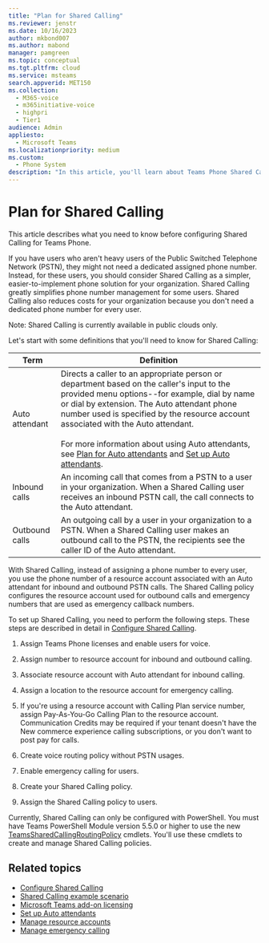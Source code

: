 ```yaml
---
title: "Plan for Shared Calling"
ms.reviewer: jenstr
ms.date: 10/16/2023
author: mkbond007
ms.author: mabond
manager: pamgreen
ms.topic: conceptual
ms.tgt.pltfrm: cloud
ms.service: msteams
search.appverid: MET150
ms.collection: 
  - M365-voice
  - m365initiative-voice
  - highpri
  - Tier1
audience: Admin
appliesto: 
  - Microsoft Teams
ms.localizationpriority: medium
ms.custom: 
  - Phone System
description: "In this article, you'll learn about Teams Phone Shared Calling."
---
```


# Plan for Shared Calling

This article describes what you need to know before configuring Shared Calling for Teams Phone.

If you have users who aren't heavy users of the Public Switched Telephone Network (PSTN), they might not need a dedicated assigned phone number. Instead, for these users, you should consider Shared Calling as a simpler, easier-to-implement phone solution for your organization. Shared Calling greatly simplifies phone number management for some users. Shared Calling also reduces costs for your organization because you don't need a dedicated phone number for every user.

Note: Shared Calling is currently available in public clouds only.

Let's start with some definitions that you'll need to know for Shared Calling:

| Term | Definition |
|----------|-----------|
|Auto attendant|Directs a caller to an appropriate person or department based on the caller's input to the provided menu options--for example, dial by name or dial by extension. The Auto attendant phone number used is specified by the resource account associated with the Auto attendant.<br><br>For more information about using Auto attendants, see [Plan for Auto attendants](plan-auto-attendant-call-queue.md) and [Set up Auto attendants](create-a-phone-system-auto-attendant.md).|
|Inbound calls|An incoming call that comes from a PSTN to a user in your organization. When a Shared Calling user receives an inbound PSTN call, the call connects to the Auto attendant.|
|Outbound calls|An outgoing call by a user in your organization to a PSTN. When a Shared Calling user makes an outbound call to the PSTN, the recipients see the caller ID of the Auto attendant.|

With Shared Calling, instead of assigning a phone number to every user, you use the phone number of a resource account associated with an Auto attendant for inbound and outbound PSTN calls. The Shared Calling policy configures the resource account used for outbound calls and emergency numbers that are used as emergency callback numbers.

To set up Shared Calling, you need to perform the following steps. These steps are described in detail in [Configure Shared Calling](shared-calling-setup.md).

1. Assign Teams Phone licenses and enable users for voice.

1. Assign number to resource account for inbound and outbound calling.

1. Associate resource account with Auto attendant for inbound calling.

1. Assign a location to the resource account for emergency calling.

1. If you're using a resource account with Calling Plan service number, assign Pay-As-You-Go Calling Plan to the resource account. Communication Credits may  be required if your tenant doesn't have the New commerce experience calling subscriptions, or you don't want to post pay for calls.

1. Create voice routing policy without PSTN usages.

1. Enable emergency calling for users.

1. Create your Shared Calling policy.

1. Assign the Shared Calling policy to users.

Currently, Shared Calling can only be configured with PowerShell. You must have Teams PowerShell Module version 5.5.0 or higher to use the new [TeamsSharedCallingRoutingPolicy](/powershell/module/teams/set-csteamssharedcallingroutingpolicy) cmdlets. You'll use these cmdlets to create and manage Shared Calling policies.

## Related topics

- [Configure Shared Calling](shared-calling-setup.md)
- [Shared Calling example scenario](shared-calling-scenario.md)
- [Microsoft Teams add-on licensing](./teams-add-on-licensing/microsoft-teams-add-on-licensing.md)
- [Set up Auto attendants](create-a-phone-system-auto-attendant.md)
- [Manage resource accounts](manage-resource-accounts.md)
- [Manage emergency calling](what-are-emergency-locations-addresses-and-call-routing.md)

